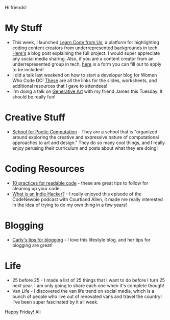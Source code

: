 Hi friends!

# My Stuff

* This week, I launched [Learn Code from Us](https://learncodefrom.us/), a platform for highlighting coding content creators from underrepresented backgrounds in tech. [Here's](https://dev.to/aspittel/introducing-learn-code-from-us-oe1) a blog post explaining the full project. I would super appreciate any social media sharing. Also, if you are a content creator from an underrepresented group in tech,  [here](https://airtable.com/shrYbUMMlR1iVpA1l) is a form you can fill out to apply to be included!
* I did a talk last weekend on how to start a developer blog for Women Who Code DC! [These](https://zen-of-programming.com/blogging-links) are all the links for the slides, worksheets, and additional resources that I gave to attendees!
* I'm doing a talk on [Generative Art](https://nvite.com/CodePenDC/q7qxn8) with my friend James this Tuesday. It should be really fun!

# Creative Stuff

* [School for Poetic Computation](https://medium.com/sfpc/fall-2018-week-1-694bcb0703b1) - They are a school that is "organized around exploring the creative and expressive nature of computational approaches to art and design." They do so many cool things, and I really enjoy perusing their curriculum and posts about what they are doing!

# Coding Resources

* [10 practices for readable code](https://dev.to/gonedark/10-practices-for-readable-code-143a) - these are great tips to follow for cleaning up your code.
* [What is an Indie Hacker?](https://open.spotify.com/episode/1EzCysvT6Ec31WiU6hZ9NQ) - I really enjoyed this episode of the CodeNewbie podcast with Courtland Allen, it made me really interested in the idea of trying to do my own thing in a few years!

# Blogging

* [Carly's tips for blogging](https://www.carlytheprepster.com/2018/02/blogging-tips-part-2.html) -  I love this lifestyle blog, and her tips for blogging are great!

# Life

* 25 before 25 - I made a list of 25 things that I want to do before I turn 25 next year. I am only going to share each one when it's complete though!
* Van Life - I discovered the van life trend on social media, which is a bunch of people who live out of renovated vans and travel the country! I've been super fascinated by it all week.

Happy Friday!
Ali
